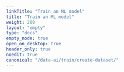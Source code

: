 ```yaml
---
linkTitle: "Train an ML model"
title: "Train an ML model"
weight: 200
layout: "empty"
type: "docs"
empty_node: true
open_on_desktop: true
header_only: true
noedit: true
canonical: "/data-ai/train/create-dataset/"
---
```

